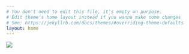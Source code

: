 ```yaml
---
# You don't need to edit this file, it's empty on purpose.
# Edit theme's home layout instead if you wanna make some changes
# See: https://jekyllrb.com/docs/themes/#overriding-theme-defaults
layout: home
---
```

<a href="https://gitter.im/GDG-Grand-Rapids/Lobby?utm_source=share-link&utm_medium=link&utm_campaign=share-link">
<img src="http://blog.gitter.im/content/images/2016/01/gitter-logo.png">
</a>
